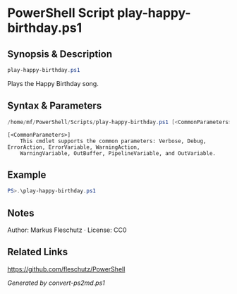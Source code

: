 # PowerShell Script play-happy-birthday.ps1

## Synopsis & Description
```powershell
play-happy-birthday.ps1
```

Plays the Happy Birthday song.

## Syntax & Parameters
```powershell
/home/mf/PowerShell/Scripts/play-happy-birthday.ps1 [<CommonParameters>]
```

```
[<CommonParameters>]
    This cmdlet supports the common parameters: Verbose, Debug, ErrorAction, ErrorVariable, WarningAction, 
    WarningVariable, OutBuffer, PipelineVariable, and OutVariable.
```

## Example
```powershell
PS>.\play-happy-birthday.ps1
```


## Notes
Author: Markus Fleschutz · License: CC0

## Related Links
https://github.com/fleschutz/PowerShell

*Generated by convert-ps2md.ps1*
